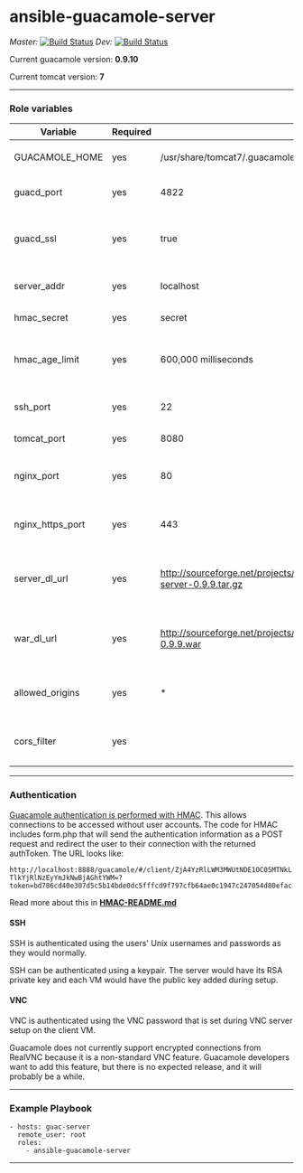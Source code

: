 # ansible-guacamole-server

*Master:* [![Build Status](https://travis-ci.org/calvinmclean/ansible-guacamole-server.svg?branch=master)](https://travis-ci.org/calvinmclean/ansible-guacamole-server) *Dev:* [![Build Status](https://travis-ci.org/calvinmclean/ansible-guacamole-server.svg?branch=dev)](https://travis-ci.org/calvinmclean/ansible-guacamole-server)

Current guacamole version: **0.9.10**

Current tomcat version: **7**

---
### Role variables
| Variable                | Required | Default | Choices                   | Comments                                 |
|-------------------------|----------|---------|---------------------------|------------------------------------------|
| GUACAMOLE_HOME          | yes      | /usr/share/tomcat7/.guacamole |                | [Read this if you want to move `GUACAMOLE_HOME`](http://guacamole.incubator.apache.org/doc/gug/configuring-guacamole.html)|
| guacd_port              | yes      | 4822    | any port                  | used in `guacamole.properties` template   |
| guacd_ssl               | yes      | true    | true, false               | used in `guacamole.properties` template. Also enables extra tasks to configure SSL |
| server_addr             | yes      | localhost  | hostname of the server | used in `guacamole.properties`|
| hmac_secret             | yes      | secret  | any string                | HMAC auth relies on this, so make it good!                         |
| hmac_age_limit          | yes      | 600,000 milliseconds | time in seconds   | used in `gucamole.properties` template to set how long a generated URL is valid|
| ssh_port                | yes      | 22      | any port                  | Port used to SSH to the server so that UFW allows it   |
| tomcat_port             | yes      | 8080    | any port                  | Port used by Tomcat7 servlet   |
| nginx_port              | yes      | 80      | any port                  | Port used by Nginx for HTTP (only changed in weird circumstances)   |
| nginx_https_port        | yes      | 443     | any port                  | Port used by Nginx for HTTPS (only changed in weird circumstances)   |
| server_dl_url           | yes      | http://sourceforge.net/projects/guacamole/files/current/source/guacamole-server-0.9.9.tar.gz |  | Used mostly to keep ugly URL out of the tasks, but also good if you need a different mirror  |
| war_dl_url              | yes      | http://sourceforge.net/projects/guacamole/files/current/binary/guacamole-0.9.9.war |  | Used mostly to keep ugly URL out of the tasks, but also good if you need a different mirror  |
| allowed_origins         | yes      | *       |                   | Origins that Tomcat7 will allow HTTP requests to come from |
| cors_filter             | yes      |         |                   | Large filter used with `blockinfile` to be added to Tomcat7 config |

---
### Authentication
[Guacamole authentication is performed with HMAC](https://github.com/calvinmclean/guacamole-auth-hmac). This allows connections to be accessed without user accounts. The code for HMAC includes form.php that will send the authentication information as a POST request and redirect the user to their connection with the returned authToken. The URL looks like:

`http://localhost:8888/guacamole/#/client/ZjA4YzRlLWM3MWUtNDE1OC05MTNkLTlkYjRlNzEyYmJkNwBjAGhtYWM=?token=bd786cd40e307d5c5b14bde0dc5fffcd9f797cfb64ae0c1947c247054d80efac`

Read more about this in **[HMAC-README.md](https://github.com/calvinmclean/guacamole-auth-hmac)**

#### SSH
SSH is authenticated using the users' Unix usernames and passwords as they would normally.

SSH can be authenticated using a keypair. The server would have its RSA private key and each VM would have the public key added during setup.

#### VNC
VNC is authenticated using the VNC password that is set during VNC server setup on the client VM.

Guacamole does not currently support encrypted connections from RealVNC because it is a non-standard VNC feature. Guacamole developers want to add this feature, but there is no expected release, and it will probably be a while.

---
### Example Playbook
```
- hosts: guac-server
  remote_user: root
  roles:
    - ansible-guacamole-server
```
---
